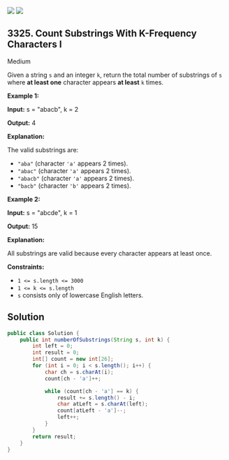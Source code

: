 [![](https://img.shields.io/github/stars/javadev/LeetCode-in-Java?label=Stars&style=flat-square)](https://github.com/javadev/LeetCode-in-Java)
[![](https://img.shields.io/github/forks/javadev/LeetCode-in-Java?label=Fork%20me%20on%20GitHub%20&style=flat-square)](https://github.com/javadev/LeetCode-in-Java/fork)

## 3325\. Count Substrings With K-Frequency Characters I

Medium

Given a string `s` and an integer `k`, return the total number of substrings of `s` where **at least one** character appears **at least** `k` times.

**Example 1:**

**Input:** s = "abacb", k = 2

**Output:** 4

**Explanation:**

The valid substrings are:

*   `"aba"` (character `'a'` appears 2 times).
*   `"abac"` (character `'a'` appears 2 times).
*   `"abacb"` (character `'a'` appears 2 times).
*   `"bacb"` (character `'b'` appears 2 times).

**Example 2:**

**Input:** s = "abcde", k = 1

**Output:** 15

**Explanation:**

All substrings are valid because every character appears at least once.

**Constraints:**

*   `1 <= s.length <= 3000`
*   `1 <= k <= s.length`
*   `s` consists only of lowercase English letters.

## Solution

```java
public class Solution {
    public int numberOfSubstrings(String s, int k) {
        int left = 0;
        int result = 0;
        int[] count = new int[26];
        for (int i = 0; i < s.length(); i++) {
            char ch = s.charAt(i);
            count[ch - 'a']++;

            while (count[ch - 'a'] == k) {
                result += s.length() - i;
                char atLeft = s.charAt(left);
                count[atLeft - 'a']--;
                left++;
            }
        }
        return result;
    }
}
```